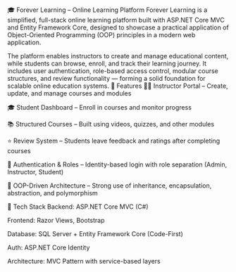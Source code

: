 🎓 Forever Learning – Online Learning Platform
Forever Learning is a simplified, full-stack online learning platform built with ASP.NET Core MVC and Entity Framework Core, designed to showcase a practical application of Object-Oriented Programming (OOP) principles in a modern web application.

The platform enables instructors to create and manage educational content, while students can browse, enroll, and track their learning journey. It includes user authentication, role-based access control, modular course structures, and review functionality — forming a solid foundation for scalable online education systems.
🚀 Features
👨‍🏫 Instructor Portal – Create, update, and manage courses and modules

🎓 Student Dashboard – Enroll in courses and monitor progress

📚 Structured Courses – Built using videos, quizzes, and other modules

⭐ Review System – Students leave feedback and ratings after completing courses

🔐 Authentication & Roles – Identity-based login with role separation (Admin, Instructor, Student)

🧠 OOP-Driven Architecture – Strong use of inheritance, encapsulation, abstraction, and polymorphism

🧰 Tech Stack
Backend: ASP.NET Core MVC (C#)

Frontend: Razor Views, Bootstrap

Database: SQL Server + Entity Framework Core (Code-First)

Auth: ASP.NET Core Identity

Architecture: MVC Pattern with service-based layers

